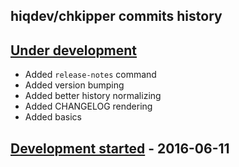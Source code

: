 hiqdev/chkipper commits history
-------------------------------

## [Under development]

- Added `release-notes` command
- Added version bumping
- Added better history normalizing
- Added CHANGELOG rendering
- Added basics

## [Development started] - 2016-06-11

[Under development]: https://github.com/hiqdev/chkipper/releases
[Development started]: https://github.com/hiqdev/chkipper/releases
[sol@hiqdev.com]: https://github.com/hiqsol
[@hiqsol]: https://github.com/hiqsol
